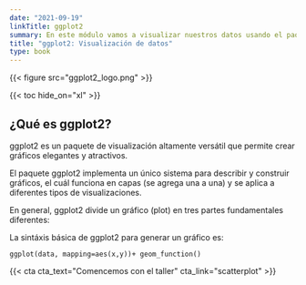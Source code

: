 ```yaml
---
date: "2021-09-19"
linkTitle: ggplot2
summary: En este módulo vamos a visualizar nuestros datos usando el paquete ggplot2.
title: "ggplot2: Visualización de datos"
type: book
---
```


{{< figure src="ggplot2_logo.png" >}}

{{< toc hide_on="xl" >}}

## ¿Qué es ggplot2?

ggplot2 es un paquete de visualización altamente versátil que permite crear gráficos elegantes y atractivos.

El paquete ggplot2 implementa un único sistema para describir y construir gráficos, el cuál funciona en capas (se agrega una a una) y se aplica a diferentes tipos de visualizaciones. 

En general, ggplot2 divide un gráfico (plot) en tres partes fundamentales diferentes: 

La sintáxis básica de ggplot2 para generar un gráfico es:

`ggplot(data, mapping=aes(x,y))+ geom_function()`


{{< cta cta_text="Comencemos con el taller" cta_link="scatterplot" >}}
